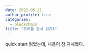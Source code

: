 ```yaml
---
date: 2022-05-21
author_profile: true
categories:
  - blockchain
title: "트러플 문서 읽기1"
---
```


quick start 읽었는데, 내용이 참 자세했다. 
